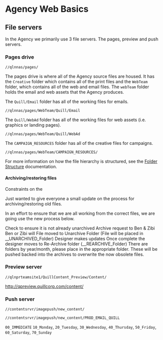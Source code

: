 # Agency Web Basics

## File servers
In the Agency we primarily use 3 file servers. The pages, preview and push servers.

### Pages drive
`//qlnnas/pages/`

The pages drive is where all of the Agency source files are housed. It has the `Creative` folder which contains all of the print files and the `WebTeam` folder, which contains all of the web and email files. The `webTeam` folder holds the email and web assets that the Agency produces.

The `Quill/Email` folder has all of the working files for emails.

`//qlnnas/pages/WebTeam/Quill/Email`

The `Quill/WebAd` folder has all of the working files for web assets (i.e. graphics or landing pages).

`//qlnnas/pages/WebTeam/Quill/WebAd`

The `CAMPAIGN_RESOURCES` folder has all of the creative files for campaigns.

`//qlnnas/pages/WebTeam/CAMPAIGN_RESOURCES/`

For more information on how the file hierarchy is structured, see the [Folder Structure](https://github.com/agency-quill/agency-project-files/blob/master/documentation/folder-structure.md) documentation.

#### Archiving/restoring files
Constraints on the 

Just wanted to give everyone a small update on the process for archiving/restoring old files.
 
In an effort to ensure that we are all working from the correct files, we are going use the new process below.
 
Check to ensure it is not already unarchived
Archive request to Ben & Zibi
Ben or Zibi will File moved to Unarchive Folder (File will be placed in \__UNARCHIVED_Folder)
Designer makes updates
Once complete the designer moves to Re-Archive folder (\__REARCHIVE_Folder)
There are folders by year/month, please place in the appropriate folder. These will be pushed backed into the archives to overwrite the now obsolete files.

### Preview server
`//qlnprteamsite1/QuillContent_Preview/Content/`

http://qpreview.quillcorp.com/content/

### Push server
`//contentsrvr/imagepush/new_content/`

`//contentsrvr/imagepush/new_content/PROD_EMAIL_QUILL`

`00_IMMEDIATE`
`10_Monday`, `20_Tuesday`, `30_Wednesday`, `40_Thursday`, `50_Friday`, `60_Saturday`, `70_Sunday`
